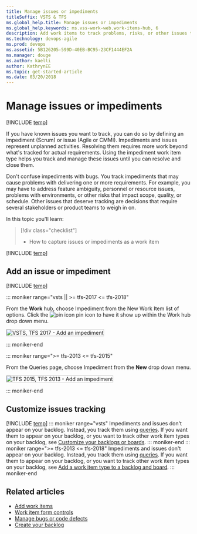 ```yaml
---
title: Manage issues or impediments 
titleSuffix: VSTS & TFS 
ms.global_help.title: Manage issues or impediments 
ms.global_help.keywords: ms.vss-work-web.work-items-hub, 6
description: Add work items to track problems, risks, or other issues that may impeded your plans or schedule - Visual Studio Team Services (VSTS) and Team Foundation 
ms.technology: devops-agile
ms.prod: devops
ms.assetid: 5B126205-599D-40EB-BC95-23CF1444EF2A
ms.manager: douge
ms.author: kaelli
author: KathrynEE
ms.topic: get-started-article
ms.date: 03/20/2018
---
```


# Manage issues or impediments 

[!INCLUDE [temp](../_shared/version-vsts-tfs-all-versions.md)]

<a name="manage-impediments"></a>

If you have known issues you want to track, you can do so by defining an impediment (Scrum) or issue (Agile or CMMI). Impediments and issues represent unplanned activities. Resolving them requires more work beyond what's tracked for actual requirements. Using the impediment work item type helps you track and manage these issues until you can resolve and close them. 

Don't confuse impediments with bugs. You track impediments that may cause problems with delivering one or more requirements. For example, you may have to address feature ambiguity, personnel or resource issues, problems with environments, or other risks that impact scope, quality, or schedule. Other issues that deserve tracking are decisions that require several stakeholders or product teams to weigh in on.

In this topic you'll learn: 

> [!div class="checklist"]   
> * How to capture issues or impediments as a work item   
 
[!INCLUDE [temp](../_shared/prerequisites-work-items.md)] 

## Add an issue or impediment 

[!INCLUDE [temp](../_shared/image-differences-with-wits.md)] 

::: moniker range="vsts || >= tfs-2017 <= tfs-2018"
<!---#### VSTS, TFS 2018, TFS 2017 (new form enabled) --> 
From the **Work** hub, choose Impediment from the New Work Item list of options. Click the ![pin icon](../_img/icons/pin-icon.png) pin icon to have it show up within the Work hub drop down menu. 

<img src="_img/cyb-new-work-item-impediment.png" alt="VSTS, TFS 2017 - Add an impediment" style="border: 1px solid #C3C3C3;" />  
  
<!--- Or, from the Queries page, you can add a new work item.  

<img src="_img/cyb-new-work-item-impediment-form.png" alt="Create a new impediment" style="border: 1px solid #C3C3C3;" />  
-->

::: moniker-end

::: moniker range=">= tfs-2013 <= tfs-2015"
<!---#### TFS 2015 | TFS 2013 (old web form) --> 

From the Queries page, choose Impediment from the **New** drop down menu.

<img src="_img/ALM_CB_CreateImpediments.png" alt="TFS 2015, TFS 2013 - Add an impediment" style="border: 1px solid #C3C3C3;" />  

::: moniker-end


<a id="customize"> </a>
## Customize issues tracking

[!INCLUDE [temp](../_shared/customize-work-tracking.md)] 
::: moniker range="vsts"
Impediments and issues don't appear on your backlog. Instead, you track them using [queries](../track/using-queries.md). If you want them to appear on your backlog, or you want to track other work item types on your backlog, see [Customize your backlogs or boards](../customize/process/customize-process-backlogs-boards.md).
::: moniker-end
::: moniker range=">= tfs-2013 <= tfs-2018"
Impediments and issues don't appear on your backlog. Instead, you track them using [queries](../track/using-queries.md). If you want them to appear on your backlog, or you want to track other work item types on your backlog, see [Add a work item type to a backlog and board](../customize/add-wits-to-backlogs-and-boards.md).
::: moniker-end

## Related articles 
- [Add work items](add-work-items.md)
- [Work item form controls](../work-items/work-item-form-controls.md)
- [Manage bugs or code defects](manage-bugs.md)
- [Create your backlog](create-your-backlog.md) 


